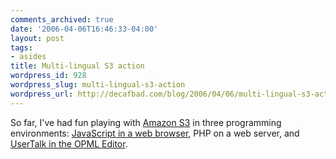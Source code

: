 ```yaml
---
comments_archived: true
date: '2006-04-06T16:46:33-04:00'
layout: post
tags:
- asides
title: Multi-lingual S3 action
wordpress_id: 928
wordpress_slug: multi-lingual-s3-action
wordpress_url: http://decafbad.com/blog/2006/04/06/multi-lingual-s3-action
---
```

 <p>So far, I've had fun playing with <a href="http://www.amazon.com/gp/browse.html/002-6298380-7711254?node=16427261">Amazon S3</a> in three programming environments:  <a href="http://decafbad.com/trac/wiki/S3Ajax">JavaScript in a web browser</a>, PHP on a web server, and <a href="http://scripting.wordpress.com/2006/04/06/getting-started-with-amazon-s3-in-the-opml-editor/">UserTalk in the OPML Editor</a>.</p>
